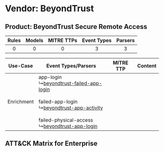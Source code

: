 Vendor: BeyondTrust
===================
Product: BeyondTrust Secure Remote Access
-----------------------------------------
| Rules | Models | MITRE TTPs | Event Types | Parsers |
|:-----:|:------:|:----------:|:-----------:|:-------:|
|   0   |   0    |     0      |      3      |    3    |

|  Use-Case  | Event Types/Parsers    | MITRE TTP | Content    |
|:----------:| ---- | --------- | ---- |
| Enrichment |  app-login<br> ↳[beyondtrust-failed-app-login](Ps/pC_beyondtrustfailedapplogin.md)<br><br> failed-app-login<br> ↳[beyondtrust-app-activity](Ps/pC_beyondtrustappactivity.md)<br><br> failed-physical-access<br> ↳[beyondtrust-app-login](Ps/pC_beyondtrustapplogin.md)<br> |    | [](RM/r_m_beyondtrust_beyondtrust_secure_remote_access_Enrichment.md) |

ATT&CK Matrix for Enterprise
----------------------------
